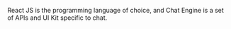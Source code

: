

React JS is the programming language of choice, and Chat Engine is a set of APIs and UI Kit specific to chat.
